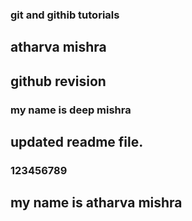 ### git and githib tutorials

## atharva mishra

## github revision


### my name is deep mishra
## updated readme file.

### 123456789


## my name is atharva mishra

